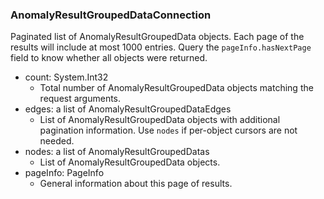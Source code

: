 ### AnomalyResultGroupedDataConnection
Paginated list of AnomalyResultGroupedData objects. Each page of the results will include at most 1000 entries. Query the `pageInfo.hasNextPage` field to know whether all objects were returned.

- count: System.Int32
  - Total number of AnomalyResultGroupedData objects matching the request arguments.
- edges: a list of AnomalyResultGroupedDataEdges
  - List of AnomalyResultGroupedData objects with additional pagination information. Use `nodes` if per-object cursors are not needed.
- nodes: a list of AnomalyResultGroupedDatas
  - List of AnomalyResultGroupedData objects.
- pageInfo: PageInfo
  - General information about this page of results.
